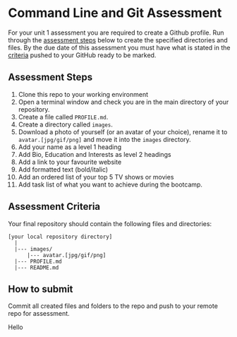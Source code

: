 # Command Line and Git Assessment

For your unit 1 assessment you are required to create a Github profile. Run through the [assessment steps](#assessment-steps) below to create the specified directories and files. By the due date of this assessment you must have what is stated in the [criteria](#assessment-criteria) pushed to your GitHub ready to be marked.

## Assessment Steps

1. Clone this repo to your working environment
1. Open a terminal window and check you are in the main directory of your repository. 
1. Create a file called `PROFILE.md`.
1. Create a directory called `images`.
1. Download a photo of yourself (or an avatar of your choice), rename it to `avatar.[jpg/gif/png]` and move it into the `images` directory.
1. Add your name as a level 1 heading
1. Add Bio, Education and Interests as level 2 headings
1. Add a link to your favourite website
1. Add formatted text (bold/italic)
1. Add an ordered list of your top 5 TV shows or movies
1. Add task list of what you want to achieve during the bootcamp.

## Assessment Criteria

Your final repository should contain the following files and directories:

```
[your local repository directory]
  |
  |--- images/
      |--- avatar.[jpg/gif/png]
  |--- PROFILE.md
  |--- README.md
```

## How to submit

Commit all created files and folders to the repo and push to your remote repo for assessment.

Hello

